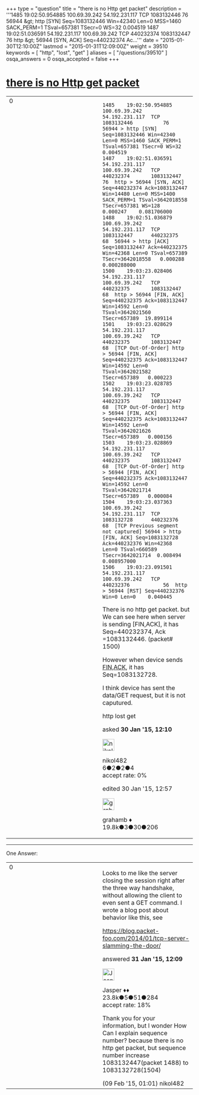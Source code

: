 +++
type = "question"
title = "there is no Http get packet"
description = '''1485 19:02:50.954885 100.69.39.242 54.192.231.117 TCP 1083132446 76 56944 &amp;gt; http [SYN] Seq=1083132446 Win=42340 Len=0 MSS=1460 SACK_PERM=1 TSval=657381 TSecr=0 WS=32 0.004519  1487 19:02:51.036591 54.192.231.117 100.69.39.242 TCP 440232374 1083132447 76 http &amp;gt; 56944 [SYN, ACK] Seq=440232374 Ac...'''
date = "2015-01-30T12:10:00Z"
lastmod = "2015-01-31T12:09:00Z"
weight = 39510
keywords = [ "http", "lost", "get" ]
aliases = [ "/questions/39510" ]
osqa_answers = 0
osqa_accepted = false
+++

<div class="headNormal">

# [there is no Http get packet](/questions/39510/there-is-no-http-get-packet)

</div>

<div id="main-body">

<div id="askform">

<table id="question-table" style="width:100%;"><colgroup><col style="width: 50%" /><col style="width: 50%" /></colgroup><tbody><tr class="odd"><td style="width: 30px; vertical-align: top"><div class="vote-buttons"><div id="post-39510-score" class="post-score" title="current number of votes">0</div><div id="favorite-count" class="favorite-count"></div></div></td><td><div id="item-right"><div class="question-body"><pre><code>1485    19:02:50.954885 100.69.39.242   54.192.231.117  TCP 1083132446          76  56944 &gt; http [SYN] Seq=1083132446 Win=42340 Len=0 MSS=1460 SACK_PERM=1 TSval=657381 TSecr=0 WS=32   0.004519    
1487    19:02:51.036591 54.192.231.117  100.69.39.242   TCP 440232374       1083132447  76  http &gt; 56944 [SYN, ACK] Seq=440232374 Ack=1083132447 Win=14480 Len=0 MSS=1400 SACK_PERM=1 TSval=3642018558 TSecr=657381 WS=128  0.000247    0.081706000
1488    19:02:51.036879 100.69.39.242   54.192.231.117  TCP 1083132447      440232375   68  56944 &gt; http [ACK] Seq=1083132447 Ack=440232375 Win=42368 Len=0 TSval=657389 TSecr=3642018558   0.000288    0.000288000
1500    19:03:23.028406 54.192.231.117  100.69.39.242   TCP 440232375       1083132447  68  http &gt; 56944 [FIN, ACK] Seq=440232375 Ack=1083132447 Win=14592 Len=0 TSval=3642021560 TSecr=657389  19.899114   
1501    19:03:23.028629 54.192.231.117  100.69.39.242   TCP 440232375       1083132447  68  [TCP Out-Of-Order] http &gt; 56944 [FIN, ACK] Seq=440232375 Ack=1083132447 Win=14592 Len=0 TSval=3642021582 TSecr=657389   0.000223    
1502    19:03:23.028785 54.192.231.117  100.69.39.242   TCP 440232375       1083132447  68  [TCP Out-Of-Order] http &gt; 56944 [FIN, ACK] Seq=440232375 Ack=1083132447 Win=14592 Len=0 TSval=3642021626 TSecr=657389   0.000156    
1503    19:03:23.028869 54.192.231.117  100.69.39.242   TCP 440232375       1083132447  68  [TCP Out-Of-Order] http &gt; 56944 [FIN, ACK] Seq=440232375 Ack=1083132447 Win=14592 Len=0 TSval=3642021714 TSecr=657389   0.000084    
1504    19:03:23.037363 100.69.39.242   54.192.231.117  TCP 1083132728      440232376   68  [TCP Previous segment not captured] 56944 &gt; http [FIN, ACK] Seq=1083132728 Ack=440232376 Win=42368 Len=0 TSval=660589 TSecr=3642021714  0.008494    0.008957000
1506    19:03:23.091501 54.192.231.117  100.69.39.242   TCP 440232376           56  http &gt; 56944 [RST] Seq=440232376 Win=0 Len=0    0.040445</code></pre><p>There is no http get packet. but We can see here when server is sending [FIN,ACK], it has Seq=440232374, Ack =1083132446. (packet# 1500)</p><p>However when device sends <a href="Packet%20#1506">FIN,ACK</a>, it has Seq=1083132728.</p><p>I think device has sent the data/GET request, but it is not caputured.</p></div><div id="question-tags" class="tags-container tags">http lost get</div><div id="question-controls" class="post-controls"></div><div class="post-update-info-container"><div class="post-update-info post-update-info-user"><p>asked <strong>30 Jan '15, 12:10</strong></p><img src="https://secure.gravatar.com/avatar/d7eac629e36e4b13fbdf0d135ff84edb?s=32&amp;d=identicon&amp;r=g" class="gravatar" width="32" height="32" alt="nikol482&#39;s gravatar image" /><p>nikol482<br />
<span class="score" title="6 reputation points">6</span><span title="2 badges"><span class="badge1">●</span><span class="badgecount">2</span></span><span title="2 badges"><span class="silver">●</span><span class="badgecount">2</span></span><span title="4 badges"><span class="bronze">●</span><span class="badgecount">4</span></span><br />
<span class="accept_rate" title="Rate of the user&#39;s accepted answers">accept rate:</span> <span title="nikol482 has no accepted answers">0%</span></p></div><div class="post-update-info post-update-info-edited"><p>edited 30 Jan '15, 12:57</p><img src="https://secure.gravatar.com/avatar/d2a7e24ca66604c749c7c88c1da8ff78?s=32&amp;d=identicon&amp;r=g" class="gravatar" width="32" height="32" alt="grahamb&#39;s gravatar image" /><p>grahamb ♦<br />
<span class="score" title="19834 reputation points"><span>19.8k</span></span><span title="3 badges"><span class="badge1">●</span><span class="badgecount">3</span></span><span title="30 badges"><span class="silver">●</span><span class="badgecount">30</span></span><span title="206 badges"><span class="bronze">●</span><span class="badgecount">206</span></span></p></div></div><div id="comments-container-39510" class="comments-container"></div><div id="comment-tools-39510" class="comment-tools"></div><div class="clear"></div><div id="comment-39510-form-container" class="comment-form-container"></div><div class="clear"></div></div></td></tr></tbody></table>

------------------------------------------------------------------------

<div class="tabBar">

<span id="sort-top"></span>

<div class="headQuestions">

One Answer:

</div>

</div>

<span id="39524"></span>

<div id="answer-container-39524" class="answer">

<table style="width:100%;"><colgroup><col style="width: 50%" /><col style="width: 50%" /></colgroup><tbody><tr class="odd"><td style="width: 30px; vertical-align: top"><div class="vote-buttons"><div id="post-39524-score" class="post-score" title="current number of votes">0</div></div></td><td><div class="item-right"><div class="answer-body"><p>Looks to me like the server closing the session right after the three way handshake, without allowing the client to even sent a GET command. I wrote a blog post about behavior like this, see</p><p><a href="https://blog.packet-foo.com/2014/01/tcp-server-slamming-the-door/">https://blog.packet-foo.com/2014/01/tcp-server-slamming-the-door/</a></p></div><div class="answer-controls post-controls"></div><div class="post-update-info-container"><div class="post-update-info post-update-info-user"><p>answered <strong>31 Jan '15, 12:09</strong></p><img src="https://secure.gravatar.com/avatar/c578ba2967741f25aebd6afef702f432?s=32&amp;d=identicon&amp;r=g" class="gravatar" width="32" height="32" alt="Jasper&#39;s gravatar image" /><p>Jasper ♦♦<br />
<span class="score" title="23806 reputation points"><span>23.8k</span></span><span title="5 badges"><span class="badge1">●</span><span class="badgecount">5</span></span><span title="51 badges"><span class="silver">●</span><span class="badgecount">51</span></span><span title="284 badges"><span class="bronze">●</span><span class="badgecount">284</span></span><br />
<span class="accept_rate" title="Rate of the user&#39;s accepted answers">accept rate:</span> <span title="Jasper has 263 accepted answers">18%</span></p></div></div><div id="comments-container-39524" class="comments-container"><span id="39707"></span><div id="comment-39707" class="comment"><div id="post-39707-score" class="comment-score"></div><div class="comment-text"><p>Thank you for your information, but I wonder How Can I explain sequence number? because there is no http get packet, but sequence number increase 1083132447(packet 1488) to 1083132728(1504)</p></div><div id="comment-39707-info" class="comment-info"><span class="comment-age">(09 Feb '15, 01:01)</span> nikol482</div></div></div><div id="comment-tools-39524" class="comment-tools"></div><div class="clear"></div><div id="comment-39524-form-container" class="comment-form-container"></div><div class="clear"></div></div></td></tr></tbody></table>

</div>

<div class="paginator-container-left">

</div>

</div>

</div>


